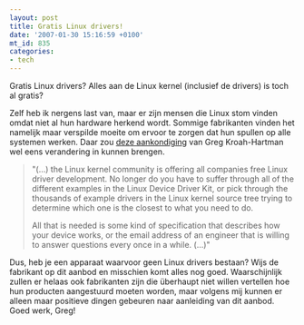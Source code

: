 ```yaml
---
layout: post
title: Gratis Linux drivers!
date: '2007-01-30 15:16:59 +0100'
mt_id: 835
categories:
- tech
---
```

Gratis Linux drivers? Alles aan de Linux kernel (inclusief de drivers) is toch al gratis?

Zelf heb ik nergens last van, maar er zijn mensen die Linux stom vinden omdat niet al hun hardware herkend wordt. Sommige fabrikanten vinden het namelijk maar verspilde moeite om ervoor te zorgen dat hun spullen op alle systemen werken. Daar zou <a href="http://www.kroah.com/log/2007/01/29/#free_drivers">deze aankondiging</a> van Greg Kroah-Hartman wel eens verandering in kunnen brengen.

<blockquote>"(...) the Linux kernel community is offering all companies free Linux driver development. No longer do you have to suffer through all of the different examples in the Linux Device Driver Kit, or pick through the thousands of example drivers in the Linux kernel source tree trying to determine which one is the closest to what you need to do.

All that is needed is some kind of specification that describes how your device works, or the email address of an engineer that is willing to answer questions every once in a while. (...)"</blockquote>

Dus, heb je een apparaat waarvoor geen Linux drivers bestaan? Wijs de fabrikant op dit aanbod en misschien komt alles nog goed. Waarschijnlijk zullen er helaas ook fabrikanten zijn die &uuml;berhaupt niet willen vertellen hoe hun producten aangestuurd moeten worden, maar volgens mij kunnen er alleen maar positieve dingen gebeuren naar aanleiding van dit aanbod. Goed werk, Greg!
